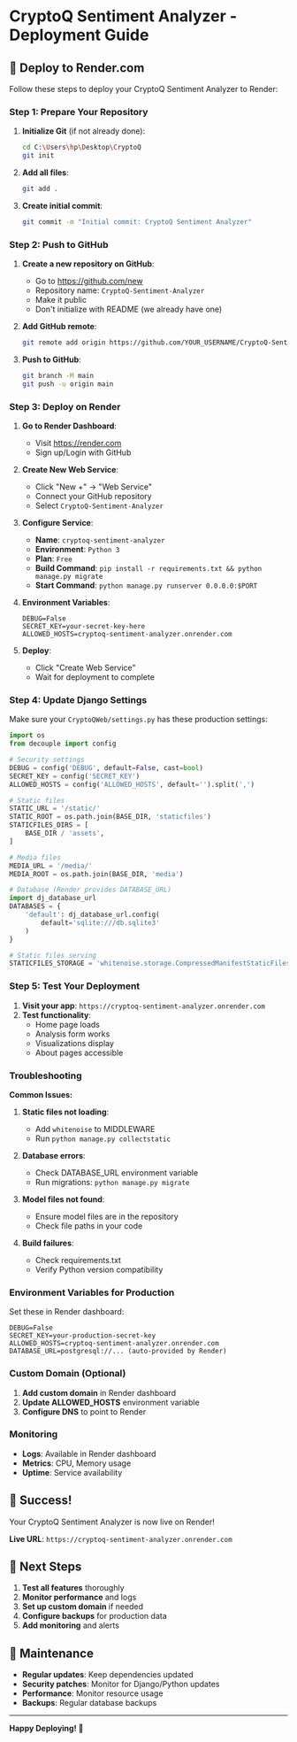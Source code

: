 # CryptoQ Sentiment Analyzer - Deployment Guide

## 🚀 Deploy to Render.com

Follow these steps to deploy your CryptoQ Sentiment Analyzer to Render:

### Step 1: Prepare Your Repository

1. **Initialize Git** (if not already done):
   ```bash
   cd C:\Users\hp\Desktop\CryptoQ
   git init
   ```

2. **Add all files**:
   ```bash
   git add .
   ```

3. **Create initial commit**:
   ```bash
   git commit -m "Initial commit: CryptoQ Sentiment Analyzer"
   ```

### Step 2: Push to GitHub

1. **Create a new repository on GitHub**:
   - Go to https://github.com/new
   - Repository name: `CryptoQ-Sentiment-Analyzer`
   - Make it public
   - Don't initialize with README (we already have one)

2. **Add GitHub remote**:
   ```bash
   git remote add origin https://github.com/YOUR_USERNAME/CryptoQ-Sentiment-Analyzer.git
   ```

3. **Push to GitHub**:
   ```bash
   git branch -M main
   git push -u origin main
   ```

### Step 3: Deploy on Render

1. **Go to Render Dashboard**:
   - Visit https://render.com
   - Sign up/Login with GitHub

2. **Create New Web Service**:
   - Click "New +" → "Web Service"
   - Connect your GitHub repository
   - Select `CryptoQ-Sentiment-Analyzer`

3. **Configure Service**:
   - **Name**: `cryptoq-sentiment-analyzer`
   - **Environment**: `Python 3`
   - **Plan**: `Free`
   - **Build Command**: `pip install -r requirements.txt && python manage.py migrate`
   - **Start Command**: `python manage.py runserver 0.0.0.0:$PORT`

4. **Environment Variables**:
   ```
   DEBUG=False
   SECRET_KEY=your-secret-key-here
   ALLOWED_HOSTS=cryptoq-sentiment-analyzer.onrender.com
   ```

5. **Deploy**:
   - Click "Create Web Service"
   - Wait for deployment to complete

### Step 4: Update Django Settings

Make sure your `CryptoQWeb/settings.py` has these production settings:

```python
import os
from decouple import config

# Security settings
DEBUG = config('DEBUG', default=False, cast=bool)
SECRET_KEY = config('SECRET_KEY')
ALLOWED_HOSTS = config('ALLOWED_HOSTS', default='').split(',')

# Static files
STATIC_URL = '/static/'
STATIC_ROOT = os.path.join(BASE_DIR, 'staticfiles')
STATICFILES_DIRS = [
    BASE_DIR / 'assets',
]

# Media files
MEDIA_URL = '/media/'
MEDIA_ROOT = os.path.join(BASE_DIR, 'media')

# Database (Render provides DATABASE_URL)
import dj_database_url
DATABASES = {
    'default': dj_database_url.config(
        default='sqlite:///db.sqlite3'
    )
}

# Static files serving
STATICFILES_STORAGE = 'whitenoise.storage.CompressedManifestStaticFilesStorage'
```

### Step 5: Test Your Deployment

1. **Visit your app**: `https://cryptoq-sentiment-analyzer.onrender.com`
2. **Test functionality**:
   - Home page loads
   - Analysis form works
   - Visualizations display
   - About pages accessible

### Troubleshooting

**Common Issues:**

1. **Static files not loading**:
   - Add `whitenoise` to MIDDLEWARE
   - Run `python manage.py collectstatic`

2. **Database errors**:
   - Check DATABASE_URL environment variable
   - Run migrations: `python manage.py migrate`

3. **Model files not found**:
   - Ensure model files are in the repository
   - Check file paths in your code

4. **Build failures**:
   - Check requirements.txt
   - Verify Python version compatibility

### Environment Variables for Production

Set these in Render dashboard:

```
DEBUG=False
SECRET_KEY=your-production-secret-key
ALLOWED_HOSTS=cryptoq-sentiment-analyzer.onrender.com
DATABASE_URL=postgresql://... (auto-provided by Render)
```

### Custom Domain (Optional)

1. **Add custom domain** in Render dashboard
2. **Update ALLOWED_HOSTS** environment variable
3. **Configure DNS** to point to Render

### Monitoring

- **Logs**: Available in Render dashboard
- **Metrics**: CPU, Memory usage
- **Uptime**: Service availability

## 🎉 Success!

Your CryptoQ Sentiment Analyzer is now live on Render!

**Live URL**: `https://cryptoq-sentiment-analyzer.onrender.com`

## 📝 Next Steps

1. **Test all features** thoroughly
2. **Monitor performance** and logs
3. **Set up custom domain** if needed
4. **Configure backups** for production data
5. **Add monitoring** and alerts

## 🔧 Maintenance

- **Regular updates**: Keep dependencies updated
- **Security patches**: Monitor for Django/Python updates
- **Performance**: Monitor resource usage
- **Backups**: Regular database backups

---

**Happy Deploying! 🚀**
